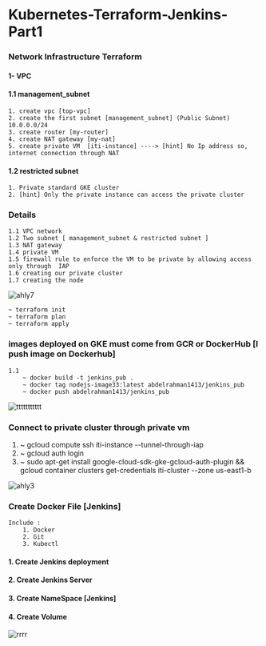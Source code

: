 # Kubernetes-Terraform-Jenkins-Part1
### Network Infrastructure Terraform
#### 1- VPC
####  1.1 management_subnet
    1. create vpc [top-vpc]
    2. create the first subnet [management_subnet] (Public Subnet) 10.0.0.0/24
    3. create router [my-router]
    4. create NAT gateway [my-nat]
    5. create private VM  [iti-instance] ----> [hint] No Ip address so, internet connection through NAT
#### 1.2 restricted subnet
    1. Private standard GKE cluster
    2. [hint] Only the private instance can access the private cluster
### Details 
    1.1 VPC network
    1.2 Two subnet [ management_subnet & restricted subnet ]
    1.3 NAT gateway
    1.4 private VM 
    1.5 firewall rule to enforce the VM to be private by allowing access only through  IAP
    1.6 creating our private cluster
    1.7 creating the node
 ![ahly7](https://user-images.githubusercontent.com/42601017/198861398-fc0f631a-eb27-455a-9d6f-740fae39c918.png)
    
    ~ terraform init
    ~ terraform plan
    ~ terraform apply
### images deployed on GKE must come from GCR or DockerHub [I push image on Dockerhub]
    1.1
        ~ docker build -t jenkins_pub .
        ~ docker tag nodejs-image33:latest abdelrahman1413/jenkins_pub
        ~ docker push abdelrahman1413/jenkins_pub
![ttttttttttt](https://user-images.githubusercontent.com/42601017/199498781-7a714072-8052-4067-9991-5d6c9493cea6.png)

### Connect to private cluster through private vm
 1. ~ gcloud compute ssh iti-instance --tunnel-through-iap
 2. ~ gcloud auth login
 3. ~ sudo apt-get install google-cloud-sdk-gke-gcloud-auth-plugin && gcloud container clusters get-credentials iti-cluster --zone us-east1-b

 ![ahly3](https://user-images.githubusercontent.com/42601017/198861741-509329a9-1606-480a-bc73-33694bdaf392.png)
 ### Create Docker File [Jenkins]
    Include :
        1. Docker
        2. Git
        3. Kubectl
 
 #### 1. Create Jenkins deployment
 #### 2. Create Jenkins Server
 #### 3. Create NameSpace [Jenkins]
 #### 4. Create Volume

![rrrr](https://user-images.githubusercontent.com/42601017/199499977-54909aee-773b-49db-a6b3-c7a0b002777e.png)

